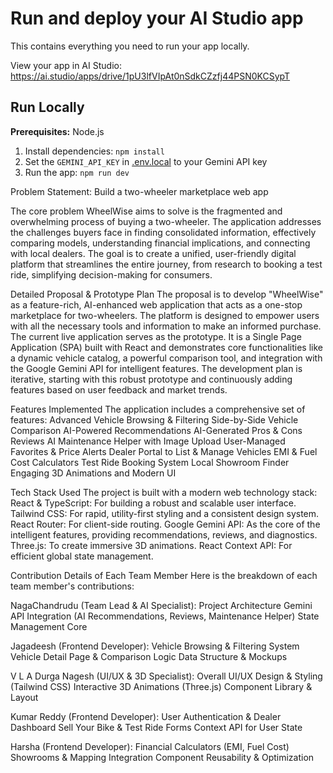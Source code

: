 

# Run and deploy your AI Studio app

This contains everything you need to run your app locally.

View your app in AI Studio: https://ai.studio/apps/drive/1pU3lfVIpAt0nSdkCZzfj44PSN0KCSypT

## Run Locally

**Prerequisites:**  Node.js


1. Install dependencies:
   `npm install`
2. Set the `GEMINI_API_KEY` in [.env.local](.env.local) to your Gemini API key
3. Run the app:
   `npm run dev`


Problem Statement: Build a two-wheeler marketplace web app


The core problem WheelWise aims to solve is the fragmented and overwhelming process of buying a two-wheeler. The application addresses the challenges buyers face in finding consolidated information, effectively comparing models, understanding financial implications, and connecting with local dealers. The goal is to create a unified, user-friendly digital platform that streamlines the entire journey, from research to booking a test ride, simplifying decision-making for consumers.

Detailed Proposal & Prototype Plan
The proposal is to develop "WheelWise" as a feature-rich, AI-enhanced web application that acts as a one-stop marketplace for two-wheelers. The platform is designed to empower users with all the necessary tools and information to make an informed purchase.
The current live application serves as the prototype. It is a Single Page Application (SPA) built with React and demonstrates core functionalities like a dynamic vehicle catalog, a powerful comparison tool, and integration with the Google Gemini API for intelligent features. The development plan is iterative, starting with this robust prototype and continuously adding features based on user feedback and market trends.

Features Implemented
The application includes a comprehensive set of features:
Advanced Vehicle Browsing & Filtering
Side-by-Side Vehicle Comparison
AI-Powered Recommendations
AI-Generated Pros & Cons Reviews
AI Maintenance Helper with Image Upload
User-Managed Favorites & Price Alerts
Dealer Portal to List & Manage Vehicles
EMI & Fuel Cost Calculators
Test Ride Booking System
Local Showroom Finder
Engaging 3D Animations and Modern UI

Tech Stack Used
The project is built with a modern web technology stack:
React & TypeScript: For building a robust and scalable user interface.
Tailwind CSS: For rapid, utility-first styling and a consistent design system.
React Router: For client-side routing.
Google Gemini API: As the core of the intelligent features, providing recommendations, reviews, and diagnostics.
Three.js: To create immersive 3D animations.
React Context API: For efficient global state management.

Contribution Details of Each Team Member
Here is the breakdown of each team member's contributions:

NagaChandrudu (Team Lead & AI Specialist):
Project Architecture
Gemini API Integration (AI Recommendations, Reviews, Maintenance Helper)
State Management Core

Jagadeesh (Frontend Developer):
Vehicle Browsing & Filtering System
Vehicle Detail Page & Comparison Logic
Data Structure & Mockups

V L A Durga Nagesh (UI/UX & 3D Specialist):
Overall UI/UX Design & Styling (Tailwind CSS)
Interactive 3D Animations (Three.js)
Component Library & Layout

Kumar Reddy (Frontend Developer):
User Authentication & Dealer Dashboard
Sell Your Bike & Test Ride Forms
Context API for User State

Harsha (Frontend Developer):
Financial Calculators (EMI, Fuel Cost)
Showrooms & Mapping Integration
Component Reusability & Optimization
